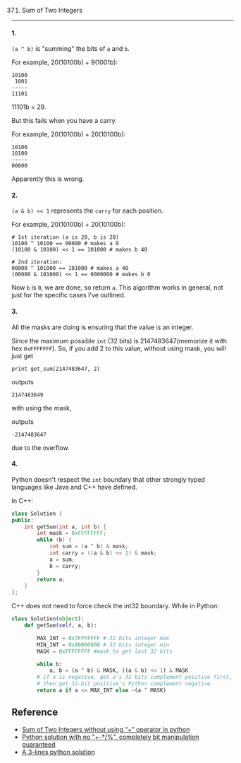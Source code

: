 371. Sum of Two Integers
---

#### 1.

`(a ^ b)` is "summing" the bits of `a` and `b`.

For example, 20(10100b) + 9(1001b):

```
10100
 1001
-----
11101
```
11101b = 29.

But this fails when you have a carry.

For example, 20(10100b) + 20(10100b):

```
10100
10100
-----
00000
```
Apparently this is wrong.


#### 2.

`(a & b) << 1` represents the `carry` for each position.

For example, 20(10100b) + 20(10100b):

```
# 1st iteration (a is 20, b is 20)
10100 ^ 10100 == 00000 # makes a 0
(10100 & 10100) << 1 == 101000 # makes b 40

# 2nd iteration:
00000 ^ 101000 == 101000 # makes a 40
(00000 & 101000) << 1 == 0000000 # makes b 0
```
Now `b` is `0`, we are done, so return `a`. This algorithm works in general, not just for the specific cases I've outlined.


#### 3.

All the masks are doing is ensuring that the value is an integer.

Since the maximum possible `int` (32 bits) is 2147483647(memorize it with hex `0xFFFFFFF`). So, if you add 2 to this value, without using mask, you will just get

```
print get_sum(2147483647, 2)
```
outputs
```
2147483649
```

with using the mask,

outputs
```
-2147483647
```
due to the overflow.


#### 4.

Python doesn't respect the `int` boundary that other strongly typed languages like Java and C++ have defined.

In C++:
``` c++
class Solution {
public:
    int getSum(int a, int b) {
        int mask = 0xFFFFFFFF;
        while (b) {
            int sum = (a ^ b) & mask;
            int carry = ((a & b) << 1) & mask;
            a = sum;
            b = carry;
        }
        return a;
    }
};
```
C++ does not need to force check the int32 boundary. While in Python:

``` python
class Solution(object):
    def getSum(self, a, b):

        MAX_INT = 0x7FFFFFFF # 32 bits integer max
        MIN_INT = 0x80000000 # 32 bits integer min
        MASK = 0xFFFFFFFF #mask to get last 32 bits

        while b:
            a, b = (a ^ b) & MASK, ((a & b) << 1) & MASK
        # if a is negative, get a's 32 bits complement positive first,
        # then get 32-bit positive's Python complement negative.
        return a if a <= MAX_INT else ~(a ^ MASK)
```


Reference
---
- [Sum of Two Integers without using “+” operator in python][R1]
- [Python solution with no "+-*/%", completely bit manipulation guaranteed][R2]
- [A 3-lines python solution][R3]


[R1]: http://stackoverflow.com/questions/38557464/sum-of-two-integers-without-using-operator-in-python
[R2]: https://discuss.leetcode.com/topic/51999/python-solution-with-no-completely-bit-manipulation-guaranteed
[R3]: https://discuss.leetcode.com/topic/58037/a-3-lines-python-solution